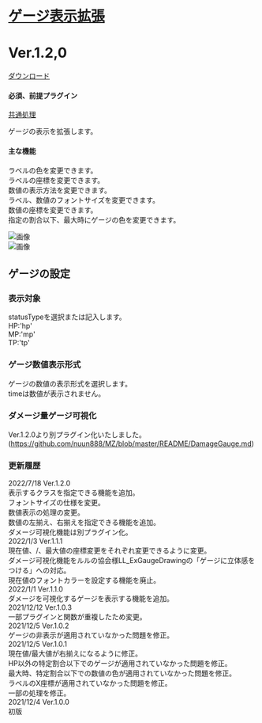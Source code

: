 # [ゲージ表示拡張](https://raw.githubusercontent.com/nuun888/MZ/master/NUUN_GaugeValueEX.js)
# Ver.1.2,0
[ダウンロード](https://raw.githubusercontent.com/nuun888/MZ/master/NUUN_GaugeValueEX.js)
#### 必須、前提プラグイン
[共通処理](https://github.com/nuun888/MZ/blob/master/README/Base.md)  

ゲージの表示を拡張します。  
#### 主な機能
ラベルの色を変更できます。  
ラベルの座標を変更できます。  
数値の表示方法を変更できます。  
ラベル、数値のフォントサイズを変更できます。  
数値の座標を変更できます。  
指定の割合以下、最大時にゲージの色を変更できます。  

![画像](img/GaugeValueEX1.png)  
![画像](img/GaugeValueEX4.png)  

## ゲージの設定
### 表示対象
statusTypeを選択または記入します。  
HP:'hp'  
MP:'mp'  
TP:'tp'  

### ゲージ数値表示形式
ゲージの数値の表示形式を選択します。  
timeは数値が表示されません。  

### ダメージ量ゲージ可視化
Ver.1.2.0より別プラグイン化いたしました。
(https://github.com/nuun888/MZ/blob/master/README/DamageGauge.md)  

### 更新履歴
2022/7/18 Ver.1.2.0  
表示するクラスを指定できる機能を追加。  
フォントサイズの仕様を変更。  
数値表示の処理の変更。  
数値の左揃え、右揃えを指定できる機能を追加。  
ダメージ可視化機能は別プラグイン化。  
2022/1/3 Ver.1.1.1  
現在値、/、最大値の座標変更をそれぞれ変更できるように変更。  
ダメージ可視化機能をルルの協会様LL_ExGaugeDrawingの「ゲージに立体感をつける」への対応。  
現在値のフォントカラーを設定する機能を廃止。  
2022/1/1 Ver.1.1.0  
ダメージを可視化するゲージを表示する機能を追加。  
2021/12/12 Ver.1.0.3  
一部プラグインと関数が重複したため変更。  
2021/12/5 Ver.1.0.2  
ゲージの非表示が適用されていなかった問題を修正。  
2021/12/5 Ver.1.0.1  
現在値/最大値が右揃えになるように修正。  
HP以外の特定割合以下でのゲージが適用されていなかった問題を修正。  
最大時、特定割合以下での数値の色が適用されていなかった問題を修正。  
ラベルのX座標が適用されていなかった問題を修正。  
一部の処理を修正。  
2021/12/4 Ver.1.0.0  
初版
